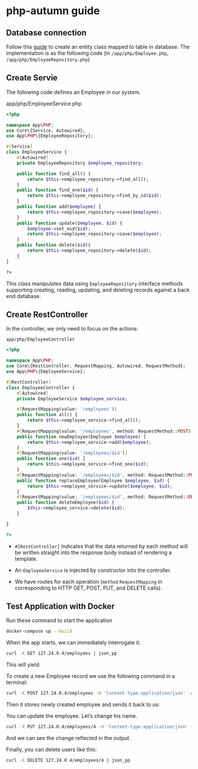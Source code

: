 # php-autumn guide

## Database connection
Follow this [guide](https://github.com/ptquang2000/php-autumn/tree/db-connection) to create an entity class mapped to table in database.
The implementation is as the following code (in `/app/php/Employee.php`, `/app/php/EmployeeRepository.php`)

## Create Servie
The following code defines an Employee in our system.

app/php/EmployeeService.php

```php
<?php

namespace App\PHP;
use Core\{Service, Autowired};
use App\PHP\{EmployeeRepository};

#[Service]
class EmployeeService {
    #[Autowired]
    private EmployeeRepository $employee_repository;

    public function find_all() {
        return $this->employee_repository->find_all();
    }
    public function find_one($id) {
        return $this->employee_repository->find_by_id($id);
    }
    public function add($employee) {
        return $this->employee_repository->save($employee);
    }
    public function update($employee, $id) {
        $employee->set_eid($id);
        return $this->employee_repository->save($employee);
    }
    public function delete($id){
        return $this->employee_repository->delete($id);
    }
}

?>
```
This class manipulates data using `EmployeeRepository` interface methods supporting creating, reading, updating, and deleting records against a back end database. 

## Create RestController
In the controller, we only need to focus on the actions:

`app/php/EmployeeController`

```php
<?php

namespace App\PHP;
use Core\{RestController, RequestMapping, Autowired, RequestMethod};
use App\PHP\{EmployeeService};

#[RestController]
class EmployeeController {
    #[Autowired]
    private EmployeeService $employee_service;

    #[RequestMapping(value: '/employees')]
    public function all() {
        return $this->employee_service->find_all();
    }
    #[RequestMapping(value: '/employees', method: RequestMethod::POST)]
    public function newEmployee(Employee $employee) {
        return $this->employee_service->add($employee);
    }
    #[RequestMapping(value: '/employees/$id')]
    public function one($id) {
        return $this->employee_service->find_one($id);
    }
    #[RequestMapping(value: '/employees/$id', method: RequestMethod::PUT)]
    public function replaceEmployee(Employee $employee, $id) {
        return $this->employee_service->update($employee, $id);
    }
    #[RequestMapping(value: '/employees/$id', method: RequestMethod::DELETE)]
    public function deleteEmployee($id) {
        $this->employee_service->delete($id);
    }

}

?>

```
* `#[RestController]` indicates that the data returned by each method will be written straight into the response body instead of rendering a template.

* An `EmployeeService` is injected by constructor into the controller.

* We have routes for each operation (`method` `RequestMapping` in  corresponding to HTTP GET, POST, PUT, and DELETE calls). 

## Test Application with Docker
Run these command to start the application

```bash
docker-compose up --build
```
When the app starts, we can immediately interrogate it.
```bash
curl -X GET 127.24.0.4/employees | json_pp
```
This will yield:

To create a new Employee record we use the following command in a terminal:
```bash
curl -X POST 127.24.0.4/employees -H 'Content-type:application/json' -d '{"name":"Jayce"}' | json_pp
```
Then it stores newly created employee and sends it back to us:

You can update the employee. Let’s change his name.
```bash
curl -X PUT 127.24.0.4/employees/4 -H 'Content-type:application/json' -d '{"name": "Zed"}' | json_pp
```
And we can see the change reflected in the output.


Finally, you can delete users like this:
```bash
curl -X DELETE 127.24.0.4/employees/4 | json_pp
```

